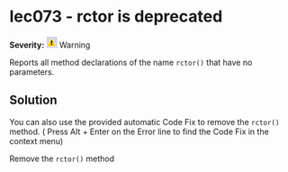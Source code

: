 # Iec073 - rctor is deprecated

**Severity:** ![Warning](images/Warning.png) Warning

Reports all method declarations of the name `rctor()` that have no parameters.

## Solution

You can also use the provided automatic Code Fix to remove the `rctor()` method. ( Press Alt + Enter on the Error line to find the Code Fix in the context menu)

Remove the `rctor()` method